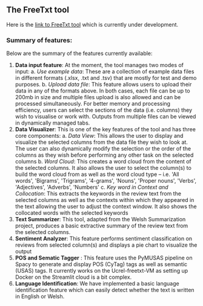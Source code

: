 ## The FreeTxt tool
Here is the [link to FreeTxt tool](https://ucrel-welsh-freetxt-app-app-q21p7a.streamlitapp.com/) which is currently under development. 

### Summary of features:
Below are the summary of the features currently available:
1.	**Data input feature**: At the moment, the tool manages two modes of input: 
 a.	_Use example data_: These are a collection of example data files in different formats (.xlsx, .txt and .tsv) that are mostly for test and demo purposes.
 b.	_Upload data file_: This feature allows users to upload their data in any of the formats above.
In both cases, each file can be up to 200mb in size and multiple files upload is also allowed and can be processed simultaneously. For better memory and processing efficiency, users can select the sections of the data (i.e. columns) they wish to visualise or work with. Outputs from multiple files can be viewed in dynamically managed tabs.
2.	**Data Visualizer**: This is one of the key features of the tool and has three core components:
 a.	_Data View_:  This allows the user to display and visualize the selected columns from the data file they wish to look at. The user can also dynamically modify the selection or the order of the columns as they wish before performing any other task on the selected columns
 b.	_Word Cloud_: This creates a word cloud from the content of the selected columns. It also allows the user to select the column(s) to build the word cloud from as well as the word cloud type – i.e. 'All words', 'Bigrams', 'Trigrams', '4-grams', 'Nouns', 'Proper nouns', 'Verbs', 'Adjectives', 'Adverbs', 'Numbers'
 c.	_Key word in Context and Collocation_: This extracts the keywords in the review text from the selected columns as well as the contexts within which they appeared in the text allowing the user to adjust the context window. It also shows the collocated words with the selected keywords
3.	**Text Summarizer**: This tool, adapted from the Welsh Summarization project, produces a basic extractive summary of the review text from the selected columns.
4.	**Sentiment Analyzer**: This feature performs sentiment classification on reviews from selected column(s) and displays a pie chart to visualize the output 
5.	**POS and Sematic Tagger** : This feature uses the PyMUSAS pipeline on Spacy to generate and display POS (CyTag) tags as well as semantic (USAS) tags. It currently works on the Ucrel-freetxt-VM as setting up Docker on the Streamlit cloud is a bit complex.
6.	**Language Identification**: We have implemented a basic language identification feature which can easily detect whether the text is written in English or Welsh.
